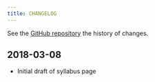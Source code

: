 ```yaml
---
title: CHANGELOG
---
```


See the [GitHub repository](https://github.com/UW-POLS503/2018/commits/master) the history of changes.

## 2018-03-08

- Initial draft of syllabus page
